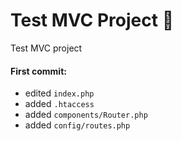 # Test MVC Project :page_facing_up:
Test MVC project

 #### First commit:
 * edited <code>index.php</code>
 * added <code>.htaccess</code>
 * added <code>components/Router.php</code>
 * added <code>config/routes.php</code>
